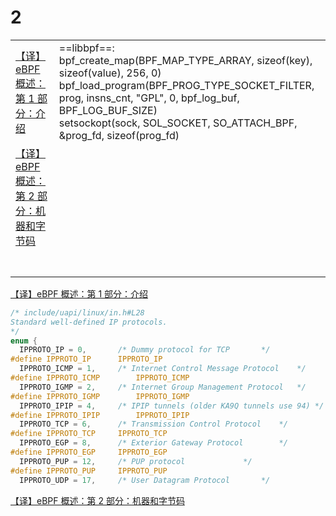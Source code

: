 # 2





|                                                              |                                                              |
| ------------------------------------------------------------ | ------------------------------------------------------------ |
| [【译】eBPF 概述：第 1 部分：介绍](https://www.ebpf.top/post/ebpf-overview-part-1/) | ==libbpf==:<br/>bpf_create_map(BPF_MAP_TYPE_ARRAY, sizeof(key), sizeof(value),	256, 0)<br/>bpf_load_program(BPF_PROG_TYPE_SOCKET_FILTER, prog, insns_cnt, 				   "GPL", 0, bpf_log_buf, BPF_LOG_BUF_SIZE)<br/>setsockopt(sock, SOL_SOCKET, SO_ATTACH_BPF, &prog_fd, sizeof(prog_fd)<br/> |
| [【译】eBPF 概述：第 2 部分：机器和字节码](https://www.ebpf.top/post/ebpf-overview-part-2/) |                                                              |
|                                                              |                                                              |
|                                                              |                                                              |
|                                                              |                                                              |
|                                                              |                                                              |
|                                                              |                                                              |
|                                                              |                                                              |
|                                                              |                                                              |





[【译】eBPF 概述：第 1 部分：介绍](https://www.ebpf.top/post/ebpf-overview-part-1/)

```c
/* include/uapi/linux/in.h#L28 
Standard well-defined IP protocols.  
*/
enum {
  IPPROTO_IP = 0,		/* Dummy protocol for TCP		*/
#define IPPROTO_IP		IPPROTO_IP
  IPPROTO_ICMP = 1,		/* Internet Control Message Protocol	*/
#define IPPROTO_ICMP		IPPROTO_ICMP
  IPPROTO_IGMP = 2,		/* Internet Group Management Protocol	*/
#define IPPROTO_IGMP		IPPROTO_IGMP
  IPPROTO_IPIP = 4,		/* IPIP tunnels (older KA9Q tunnels use 94) */
#define IPPROTO_IPIP		IPPROTO_IPIP
  IPPROTO_TCP = 6,		/* Transmission Control Protocol	*/
#define IPPROTO_TCP		IPPROTO_TCP
  IPPROTO_EGP = 8,		/* Exterior Gateway Protocol		*/
#define IPPROTO_EGP		IPPROTO_EGP
  IPPROTO_PUP = 12,		/* PUP protocol				*/
#define IPPROTO_PUP		IPPROTO_PUP
  IPPROTO_UDP = 17,		/* User Datagram Protocol		*/
```









[【译】eBPF 概述：第 2 部分：机器和字节码](https://www.ebpf.top/post/ebpf-overview-part-2/)







